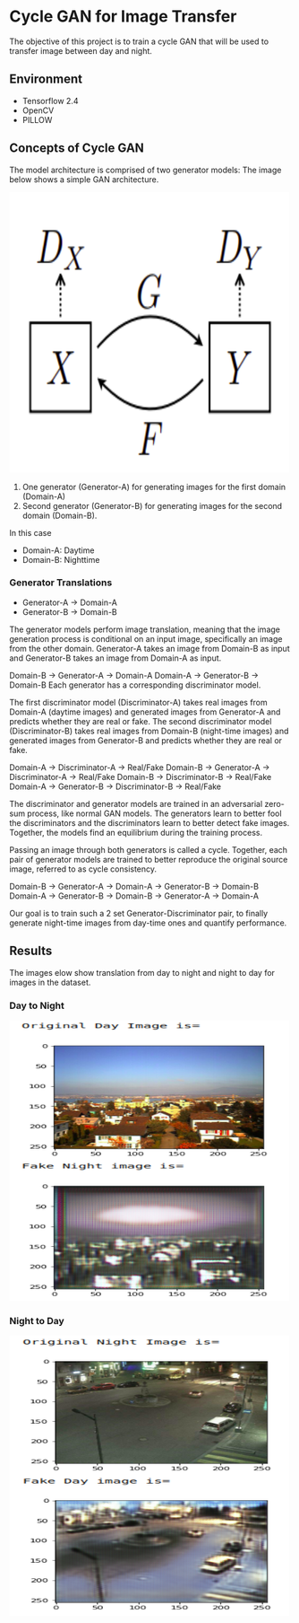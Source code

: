# Cycle GAN for Image Transfer

The objective of this project is to train a cycle GAN that will be used to transfer image between day and night.

## Environment
* Tensorflow 2.4
* OpenCV
* PILLOW

## Concepts of Cycle GAN
The model architecture is comprised of two generator models: The image below shows a simple GAN architecture.

<img src="https://github.com/taimur1871/cycle_gan_tutorial/blob/main/images/simple%20cycleGAN.png" style="width:500px;height:500px;">

1. One generator (Generator-A) for generating images for the first domain (Domain-A)
2. Second generator (Generator-B) for generating images for the second domain (Domain-B).

In this case 
* Domain-A: Daytime
* Domain-B: Nighttime

### Generator Translations
* Generator-A -> Domain-A
* Generator-B -> Domain-B

The generator models perform image translation, meaning that the image generation process is conditional on an input image, specifically an image from the other domain. Generator-A takes an image from Domain-B as input and Generator-B takes an image from Domain-A as input.

Domain-B -> Generator-A -> Domain-A
Domain-A -> Generator-B -> Domain-B 
Each generator has a corresponding discriminator model.

The first discriminator model (Discriminator-A) takes real images from Domain-A (daytime images) and generated images from Generator-A and predicts whether they are real or fake. The second discriminator model (Discriminator-B) takes real images from Domain-B (night-time images) and generated images from Generator-B and predicts whether they are real or fake.

Domain-A -> Discriminator-A -> Real/Fake
Domain-B -> Generator-A -> Discriminator-A -> Real/Fake
Domain-B -> Discriminator-B -> Real/Fake
Domain-A -> Generator-B -> Discriminator-B -> Real/Fake

The discriminator and generator models are trained in an adversarial zero-sum process, like normal GAN models.
The generators learn to better fool the discriminators and the discriminators learn to better detect fake images. Together, the models find an equilibrium during the training process.

Passing an image through both generators is called a cycle. Together, each pair of generator models are trained to better reproduce the original source image, referred to as cycle consistency.

Domain-B -> Generator-A -> Domain-A -> Generator-B -> Domain-B
Domain-A -> Generator-B -> Domain-B -> Generator-A -> Domain-A

Our goal is to train such a 2 set Generator-Discriminator pair, to finally generate night-time images from day-time ones and quantify performance.

## Results
The images elow show translation from day to night and night to day for images in the dataset.
### Day to Night

<img src="https://github.com/taimur1871/cycle_gan_tutorial/blob/main/images/day-night.png" style="width:500px;height:500px;">

### Night to Day

<img src="https://github.com/taimur1871/cycle_gan_tutorial/blob/main/images/night-day.png" style="width:500px;height:500px;">
